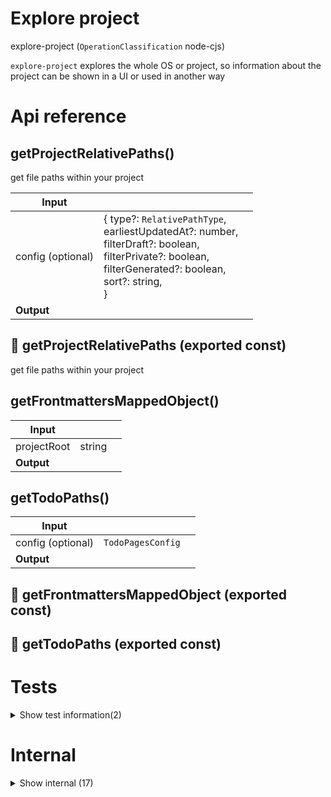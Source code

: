 # Explore project

explore-project (`OperationClassification` node-cjs)

`explore-project` explores the whole OS or project, so information about the project can be shown in a UI or used in another way




# Api reference

## getProjectRelativePaths()

get file paths within your project


| Input      |    |    |
| ---------- | -- | -- |
| config (optional) | { type?: `RelativePathType`, <br />earliestUpdatedAt?: number, <br />filterDraft?: boolean, <br />filterPrivate?: boolean, <br />filterGenerated?: boolean, <br />sort?: string, <br /> } |  |
| **Output** |    |    |



## 📄 getProjectRelativePaths (exported const)

get file paths within your project


## getFrontmattersMappedObject()

| Input      |    |    |
| ---------- | -- | -- |
| projectRoot | string |  |,| markdownPaths (optional) | string[] |  |
| **Output** |    |    |



## getTodoPaths()

| Input      |    |    |
| ---------- | -- | -- |
| config (optional) | `TodoPagesConfig` |  |
| **Output** |    |    |



## 📄 getFrontmattersMappedObject (exported const)

## 📄 getTodoPaths (exported const)

# Tests

<details><summary>Show test information(2)</summary>
    
  # main()




| Input      |    |    |
| ---------- | -- | -- |
| - | | |
| **Output** |    |    |



## 📄 main (unexported const)

  </details>

# Internal

<details><summary>Show internal (17)</summary>
    
  # exploreOperation()

for every package.json it finds, it explores the root, src, and docs.
- in src, index is ignored
- in docs, only md is found
- in the root, only md is found
- for every file in src, it shows and finds all functions, interfaces and variables, through the indexation from it


| Input      |    |    |
| ---------- | -- | -- |
| operationBasePath | string |  |
| **Output** |    |    |



## exploreProject()

TODO: still needs to be cleaned up. It's a huge function now with many useful components. Split it up!

- explores all files and folders until it finds a package.json.

all items in the explore tree are clickable in the ui, and lead to different pages
-  a folder leads to a summary of what the folder holds
-  a operation leads to a summary of the operation
-  a ts file leads to all functions, variables, and interfaces in that file
-  a function, variable, or interface leads to specific pages for those things. the data, if available, is attached to the interfaces.
- a md file leads to the editing user interface (with context) of that file
- a json file leads to a CRUD for it...


### Performance

In the end the data it generates should stay up to date, so it's important this exploration happens fast enough. The data involved is simply walking the filesystem once (a small subset of it) and opening some index files (fun)


### Ideas for later

LATER: some more things that would be useful:

- watching all files that are also explored for changes using some watcher
- if something changes, recalculating that part and pushing it to the UI, making the thing going over the line small so it'll be super fast, even over slow internet.

however, this is premature optimisation. on my m1, locally, it's probably fine to just recalculate every second ^^ and send a couple megabytes over the line.


| Input      |    |    |
| ---------- | -- | -- |
| config (optional) | { bundleId?: string, <br /> } |  |
| **Output** |    |    |



## getExplorationType()

gets the exploration type from an absolute type


| Input      |    |    |
| ---------- | -- | -- |
| absolutePath | string |  |,| operationFolders | string[] |  |
| **Output** | function / folder / operation / operationFolder / markdown / typescript / interface / variable   |    |



## getFileWithExtension()

| Input      |    |    |
| ---------- | -- | -- |
| absolutePath | string |  |
| **Output** | `String`   |    |



## getFolderExplorationDetails()

| Input      |    |    |
| ---------- | -- | -- |
| config | { hasCommentTypes?: `CommentType`[], <br />interfaceIsDbModel?: boolean, <br />path: string, <br />type: folder / operation / operationFolder / markdown / typescript / function / interface / variable, <br />name: string, <br />sort?: string, <br />typeIndexType?: TsBuildError / TsLintWarning / TsFunction / TsVariable / TsInterface / TsComment / TsImport / TsExport / null, <br /> } |  |
| **Output** |    |    |



## getInstanceNames()

returns the paths of instances in a file, like functions, variables or interfaces


| Input      |    |    |
| ---------- | -- | -- |
| array | {  }[] |  |,| relativePathFromProjectRoot | string |  |
| **Output** | string[]   |    |



## getTodoPages()

`getTodoPages(): WebPage[]` function:

- use getProjectRelativePaths, map the result to a queryPath + file
- [operation-name]/[todo-relative-file-id] for operations
- [folder-name]/[todo-relative-file-id] for todos within folders


| Input      |    |    |
| ---------- | -- | -- |
| config (optional) | `TodoPagesConfig` |  |
| **Output** |    |    |



## hasSameProjectPath()

function that returns a filter function that can check if some object (that extends an TsIndexModelType) has the same relative file path from the project root


| Input      |    |    |
| ---------- | -- | -- |
| projectRelativePath | string |  |
| **Output** | {  }   |    |



## 🔹 RelativePathType

## 📄 exploreOperation (exported const)

for every package.json it finds, it explores the root, src, and docs.
- in src, index is ignored
- in docs, only md is found
- in the root, only md is found
- for every file in src, it shows and finds all functions, interfaces and variables, through the indexation from it


## 📄 exploreProject (exported const)

TODO: still needs to be cleaned up. It's a huge function now with many useful components. Split it up!

- explores all files and folders until it finds a package.json.

all items in the explore tree are clickable in the ui, and lead to different pages
-  a folder leads to a summary of what the folder holds
-  a operation leads to a summary of the operation
-  a ts file leads to all functions, variables, and interfaces in that file
-  a function, variable, or interface leads to specific pages for those things. the data, if available, is attached to the interfaces.
- a md file leads to the editing user interface (with context) of that file
- a json file leads to a CRUD for it...


### Performance

In the end the data it generates should stay up to date, so it's important this exploration happens fast enough. The data involved is simply walking the filesystem once (a small subset of it) and opening some index files (fun)


### Ideas for later

LATER: some more things that would be useful:

- watching all files that are also explored for changes using some watcher
- if something changes, recalculating that part and pushing it to the UI, making the thing going over the line small so it'll be super fast, even over slow internet.

however, this is premature optimisation. on my m1, locally, it's probably fine to just recalculate every second ^^ and send a couple megabytes over the line.


## 📄 getExplorationType (exported const)

gets the exploration type from an absolute type


## 📄 getFileWithExtension (exported const)

## 📄 getFolderExplorationDetails (exported const)

## 📄 getInstanceNames (exported const)

returns the paths of instances in a file, like functions, variables or interfaces


## 📄 getTodoPages (exported const)

`getTodoPages(): WebPage[]` function:

- use getProjectRelativePaths, map the result to a queryPath + file
- [operation-name]/[todo-relative-file-id] for operations
- [folder-name]/[todo-relative-file-id] for todos within folders


## 📄 hasSameProjectPath (exported const)

function that returns a filter function that can check if some object (that extends an TsIndexModelType) has the same relative file path from the project root
  </details>

